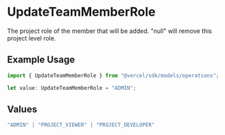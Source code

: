 # UpdateTeamMemberRole

The project role of the member that will be added. \"null\" will remove this project level role.

## Example Usage

```typescript
import { UpdateTeamMemberRole } from "@vercel/sdk/models/operations";

let value: UpdateTeamMemberRole = "ADMIN";
```

## Values

```typescript
"ADMIN" | "PROJECT_VIEWER" | "PROJECT_DEVELOPER"
```